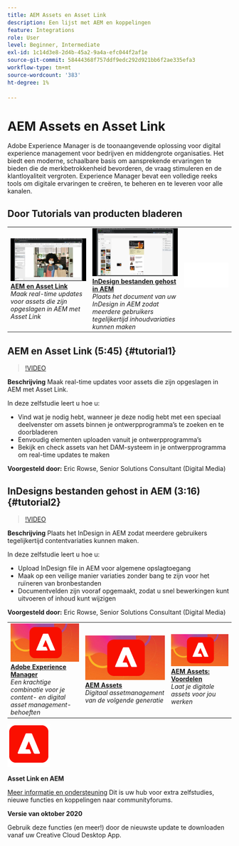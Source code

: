 ```yaml
---
title: AEM Assets en Asset Link
description: Een lijst met AEM en koppelingen
feature: Integrations
role: User
level: Beginner, Intermediate
exl-id: 1c14d3e8-2d4b-45a2-9a4a-efc044f2af1e
source-git-commit: 58444368f757ddf9edc292d921bb6f2ae335efa3
workflow-type: tm+mt
source-wordcount: '383'
ht-degree: 1%

---
```


# AEM Assets en Asset Link

Adobe Experience Manager is de toonaangevende oplossing voor digital experience management voor bedrijven en middengrote organisaties. Het biedt een moderne, schaalbare basis om aansprekende ervaringen te bieden die de merkbetrokkenheid bevorderen, de vraag stimuleren en de klantloyaliteit vergroten. Experience Manager bevat een volledige reeks tools om digitale ervaringen te creëren, te beheren en te leveren voor alle kanalen.

## Door Tutorials van producten bladeren

<table style="table-layout:fixed">
<tr>
 <td>
   <a href="aem.md#tutorial1">
      <img alt="AEM en Asset Link" src="../assets/aem_assetlink_rowse_thumbnail.jpg" />
   </a>
    <div>
   <a href="aem.md#tutorial1"><strong>AEM en Asset Link</strong></a>
    </div>
    <em>Maak real-time updates voor assets die zijn opgeslagen in AEM met Asset Link</em>
    <br>
  </td>
   <td>
   <a href="aem.md#tutorial2">
      <img alt="InDesign bestanden gehost in AEM" src="../assets/InDesign-Files-Hosten-in-AEM.jpg" />
   </a>
    <div>
   <a href="aem.md#tutorial2"><strong>InDesign bestanden gehost in AEM</strong></a>
    </div>
    <em>Plaats het document van uw InDesign in AEM zodat meerdere gebruikers tegelijkertijd inhoudvariaties kunnen maken</em>
    <br>
  </td>
  <td>
    <img alt="Spacer" src="../assets/Whitespacer.png" />
    <div>
    <br>
  </td>
</tr>
</table>

## AEM en Asset Link (5:45) {#tutorial1}

>[!VIDEO](https://video.tv.adobe.com/v/326828?hidetitle=true)

**Beschrijving**
Maak real-time updates voor assets die zijn opgeslagen in AEM met Asset Link.

In deze zelfstudie leert u hoe u:
* Vind wat je nodig hebt, wanneer je deze nodig hebt met een speciaal deelvenster om assets binnen je ontwerpprogramma’s te zoeken en te doorbladeren
* Eenvoudig elementen uploaden vanuit je ontwerpprogramma’s
* Bekijk en check assets van het DAM-systeem in je ontwerpprogramma om real-time updates te maken

**Voorgesteld door:**
Eric Rowse, Senior Solutions Consultant (Digital Media)

## InDesigns bestanden gehost in AEM (3:16) {#tutorial2}

>[!VIDEO](https://video.tv.adobe.com/v/326829?hidetitle=true)

**Beschrijving**
Plaats het InDesign in AEM zodat meerdere gebruikers tegelijkertijd contentvariaties kunnen maken.

In deze zelfstudie leert u hoe u:
* Upload InDesign file in AEM voor algemene opslagtoegang
* Maak op een veilige manier variaties zonder bang te zijn voor het ruïneren van bronbestanden
* Documentvelden zijn vooraf opgemaakt, zodat u snel bewerkingen kunt uitvoeren of inhoud kunt wijzigen

**Voorgesteld door:**
Eric Rowse, Senior Solutions Consultant (Digital Media)

<table style="table-layout:fixed">
<tr>
 <td>
   <a href="https://www.adobe.com/marketing/experience-manager.html">
      <img alt="Adobe Experience Manager" src="../assets/AEM_Thumbnail.jpg" />
   </a>
    <div>
   <a href="https://www.adobe.com/marketing/experience-manager.html"><strong>Adobe Experience Manager</strong></a>
    </div>
    <em>Een krachtige combinatie voor je content- en digital asset management-behoeften</em>
    <br>
  </td>
  <td>
   <a href="https://www.adobe.com/marketing/experience-manager-assets.html">
      <img alt="InDesign Server: Een partner zoeken" src="../assets/AEM_Thumbnail.jpg" />
   </a>
    <div>
   <a href="https://www.adobe.com/marketing/experience-manager-assets.html"><strong>AEM Assets</strong></a>
    </div>
    <em>Digitaal assetmanagement van de volgende generatie</em>
    <br>
  </td>
  <td>
   <a href="https://www.adobe.com/marketing/experience-manager-assets/benefits.html">
      <img alt="InDesign Server: Een partner zoeken" src="../assets/AEM_Thumbnail.jpg" />
   </a>
    <div>
   <a href="https://www.adobe.com/marketing/experience-manager-assets/benefits.html"><strong>AEM Assets: Voordelen</strong></a>
    </div>
    <em>Laat je digitale assets voor jou werken</em>
    <br>
  </td>
</tr>
</table>

![AEM logo](../assets/aem_appicon_noshadow_96.png)

**Asset Link en AEM**

[Meer informatie en ondersteuning](https://helpx.adobe.com/nl/support/experience-manager.html) Dit is uw hub voor extra zelfstudies, nieuwe functies en koppelingen naar communityforums.

**Versie van oktober 2020**

Gebruik deze functies (en meer!) door de nieuwste update te downloaden vanaf uw Creative Cloud Desktop App.
